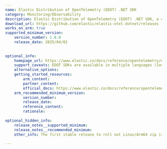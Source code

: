 ```yaml
---
name: Elastic Distribution of OpenTelemetry (EDOT) .NET SDK
category: Monitoring/Observability
description: Elastic Distribution of OpenTelemetry (EDOT) .NET SDK, a component of EDOT, is Elastic’s enhanced distribution of the OpenTelemetry .NET SDK, preconfigured for seamless integration with Elastic Observability. It enables .NET applications to automatically capture and export traces, metrics, and logs using OTLP, while including Elastic-specific optimizations and early bug fixes for improved compatibility and performance.
download_url: https://github.com/elastic/elastic-otel-dotnet/releases
works_on_arm: true
supported_minimum_version:
    version_number: 1.0.0
    release_date: 2025/04/02
 
 
optional_info:
    homepage_url: https://www.elastic.co/docs/reference/opentelemetry/edot-sdks/dotnet
    support_caveats: EDOT SDKs are available in multiple languages (Java, Node.js, PHP, etc.). See https://www.elastic.co/docs/reference/opentelemetry/edot-sdks/#supported-languages for details.
    alternative_options:
    getting_started_resources:
        arm_content:
        partner_content:
        official_docs: https://www.elastic.co/docs/reference/opentelemetry/edot-sdks/dotnet/setup/aspnet
    arm_recommended_minimum_version:
        version_number:
        release_date:
        reference_content:
        rationale:
 
optional_hidden_info:
    release_notes__supported_minimum:
    release_notes__recommended_minimum:
    other_info: The first stable release to roll out Linux/Arm64 zip is version 1.0.0. Please see [this](https://github.com/elastic/elastic-otel-dotnet/releases/tag/1.0.0).
 
---
```

